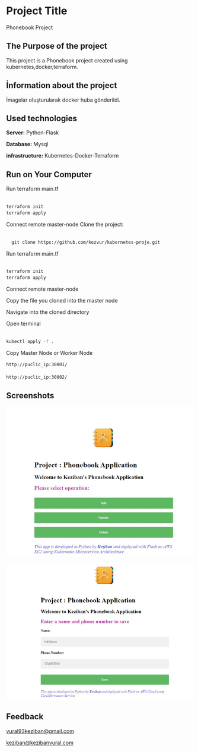
# Project Title

Phonebook Project

## The Purpose of the project

This project is a Phonebook project created using kubernetes,docker,terraform.

## İnformation about the project

İmagelar oluşturularak docker huba gönderildi.

## Used technologies

**Server:** Python-Flask

**Database:** Mysql
 
**infrastructure:** Kubernetes-Docker-Terraform
  

## Run on Your Computer

Run terraform main.tf

```bash

terraform init
terraform apply

```
Connect remote master-node
Clone the project:

```bash

  git clone https://github.com/kezvur/kubernetes-proje.git

```
Run terraform main.tf

```bash

terraform init
terraform apply

```
Connect remote master-node

Copy the file you cloned into the master node

Navigate into the cloned directory

Open terminal

```bash

kubectl apply -f .

```
Copy Master Node or Worker Node

```bash
http://puclic_ip:30001/

http://puclic_ip:30002/

```

## Screenshots

![Uygulama Ekran Görüntüsü](https://github.com/kezvur/kubernetes-proje/blob/main/phonebook_2.JPG)


![Uygulama Ekran Görüntüsü](https://github.com/kezvur/kubernetes-proje/blob/main/phonebook.JPG)

## Feedback

vural93keziban@gmail.com

keziban@kezibanvural.com

